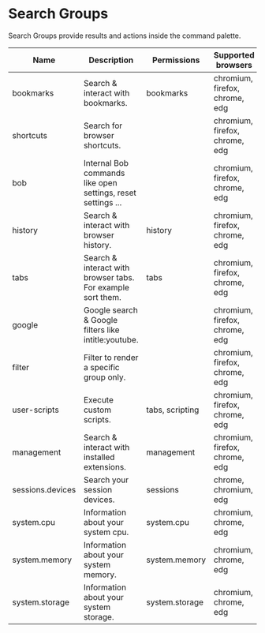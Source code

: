 # Search Groups
Search Groups provide results and actions inside the command palette.

| Name | Description | Permissions | Supported browsers |
| ---- | ----------- | ------------|------------------ |
| bookmarks | Search & interact with bookmarks. | bookmarks | chromium, firefox, chrome, edg | 
| shortcuts | Search for browser shortcuts. |  | chromium, firefox, chrome, edg | 
| bob | Internal Bob commands like open settings, reset settings ... |  | chromium, firefox, chrome, edg | 
| history | Search & interact with browser history. | history | chromium, firefox, chrome, edg | 
| tabs | Search & interact with browser tabs. For example sort them. | tabs | chromium, firefox, chrome, edg | 
| google | Google search & Google filters like intitle:youtube. |  | chromium, firefox, chrome, edg | 
| filter | Filter to render a specific group only. |  | chromium, firefox, chrome, edg | 
| user-scripts | Execute custom scripts. | tabs, scripting | chromium, firefox, chrome, edg | 
| management | Search & interact with installed extensions. | management | chromium, firefox, chrome, edg | 
| sessions.devices | Search your session devices. | sessions | chrome, chromium, edg | 
| system.cpu | Information about your system cpu. | system.cpu | chromium, chrome, edg | 
| system.memory | Information about your system memory. | system.memory | chromium, chrome, edg | 
| system.storage | Information about your system storage. | system.storage | chromium, chrome, edg | 
